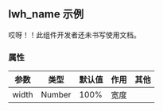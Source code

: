 ## lwh_name 示例

哎呀！！此组件开发者还未书写使用文档。
### 属性

参数     | 类型 | 默认值 | 作用 | 其他
-------- | --- | --- | --- | ---
width | Number | 100% | 宽度 | 